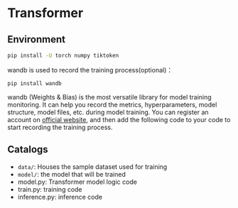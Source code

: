 # Transformer
## Environment

```bash
pip install -U torch numpy tiktoken
```

wandb is used to record the training process(optional)：

```bash
pip install wandb
```

wandb (Weights & Bias) is the most versatile library for model training monitoring. It can help you record the metrics, hyperparameters, model structure, model files, etc. during model training. You can register an account on [official website](https://wandb.ai/), and then add the following code to your code to start recording the training process.

## Catalogs

- `data/`: Houses the sample dataset used for training
- `model/`: the model that will be trained
- model.py: Transformer model logic code
- train.py: training code
- inference.py: inference code
